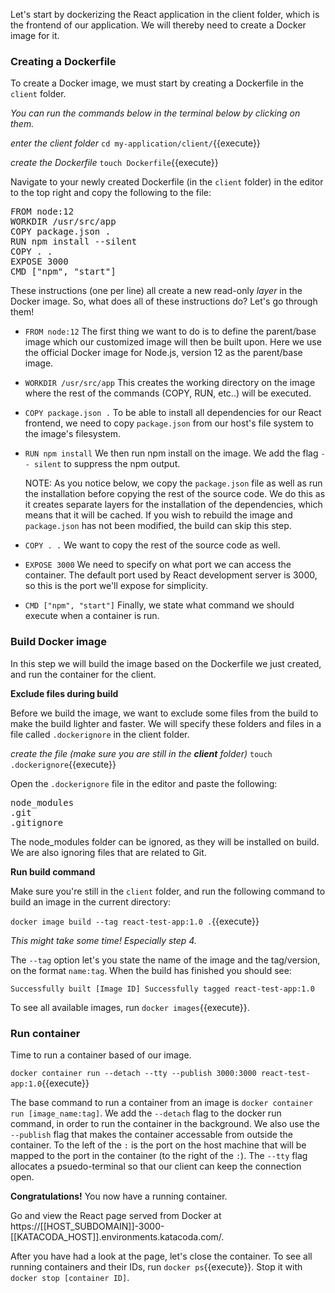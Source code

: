
<!-- Test that it works with npm before getting into Docker? -->
Let's start by dockerizing the React application in the client folder, which is the frontend of our application. We will thereby need to create a Docker image for it.

### Creating a Dockerfile
To create a Docker image, we must start by creating a Dockerfile in the `client` folder. 

*You can run the commands below in the terminal below by clicking on them.*

*enter the client folder*
`cd my-application/client/`{{execute}}

*create the Dockerfile*
`touch Dockerfile`{{execute}}

Navigate to your newly created Dockerfile (in the `client` folder) in the editor to the top right and copy the following to the file:

<pre class="file" data-filename="Dockerfile" data-target="replace">
FROM node:12
WORKDIR /usr/src/app
COPY package.json .
RUN npm install --silent
COPY . .
EXPOSE 3000
CMD ["npm", "start"]
</pre>

These instructions (one per line) all create a new read-only *layer* in the Docker image. So, what does all of these instructions do? Let's go through them!


- `FROM node:12`
The first thing we want to do is to define the parent/base image which our customized image will then be built upon.
Here we use the official Docker image for Node.js, version 12 as the parent/base image. 

- `WORKDIR /usr/src/app` 
This creates the working directory on the image where the rest of the commands (COPY, RUN, etc..) will be executed.

- `COPY package.json .`
To be able to install all dependencies for our React frontend, we need to copy `package.json` from our host's file system to the image's filesystem.

- `RUN npm install`
We then run npm install on the image. We add the flag `-- silent` to suppress the npm output. 

    NOTE: As you notice below, we copy the `package.json` file as well as run the installation before copying the rest of the source code. We do this as it creates separate layers for the installation of the dependencies, which means that it will be cached. If you wish to rebuild the image and `package.json` has not been modified, the build can skip this step.

- `COPY . .`
We want to copy the rest of the source code as well.

- `EXPOSE 3000`
We need to specify on what port we can access the container. The default port used by React development server is 3000, so this is the port we'll expose for simplicity.

- `CMD ["npm", "start"]`
Finally, we state what command we should execute when a container is run.

<!-- "The EXPOSE instruction informs Docker that the container listens on the specified network ports at runtime." "If you EXPOSE a port, the service in the container is not accessible from outside Docker, but from inside other Docker containers. So this is good for inter-container communication." not sure if i understand -->
<!-- Maybe explain this more -->

### Build Docker image
In this step we will build the image based on the Dockerfile we just created, and run the container for the client.

**Exclude files during build**

Before we build the image, we want to exclude some files from the build to make the build lighter and faster. We will specify these folders and files in a file called `.dockerignore` in the client folder.

*create the file (make sure you are still in the **client** folder)*
`touch .dockerignore`{{execute}} 

Open the `.dockerignore` file in the editor and paste the following:

<pre class="file" data-filename=".dockerignore" data-target="replace">
node_modules 
.git
.gitignore
</pre>

The node_modules folder can be ignored, as they will be installed on build. We are also ignoring files that are related to Git.


**Run build command**

Make sure you're still in the `client` folder, and run the following command to build an image in the current directory:

`docker image build --tag react-test-app:1.0 .`{{execute}}

*This might take some time! Especially step 4.*

The `--tag` option let's you state the name of the image and the tag/version, on the format `name:tag`. When the build has finished you should see:

`Successfully built [Image ID]
Successfully tagged react-test-app:1.0`

To see all available images, run `docker images`{{execute}}.

### Run container

Time to run a container based of our image. 

`docker container run --detach --tty --publish 3000:3000 react-test-app:1.0`{{execute}}

The base command to run a container from an image is `docker container run [image_name:tag]`. We add the `--detach` flag to the docker run command, in order to run the container in the background. We also use the `--publish` flag that makes the container accessable from outside the container. To the left of the `:` is the port on the host machine that will be mapped to the port in the container (to the right of the `:`). The `--tty` flag allocates a psuedo-terminal so that our client can keep the connection open.

**Congratulations!** You now have a running container. 

Go and view the React page served from Docker at https://[[HOST_SUBDOMAIN]]-3000-[[KATACODA_HOST]].environments.katacoda.com/.

After you have had a look at the page, let's close the container. To see all running containers and their IDs, run `docker ps`{{execute}}. Stop it with `docker stop [container ID]`.